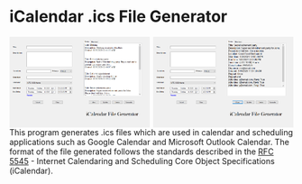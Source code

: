 # iCalendar .ics File Generator

<div>
    <img src="iCalFileGenerator.png" width=49.5% align=left>
    <img src="eventView.png" width=49.5% align=right>
</div>

This program generates .ics files which are used in calendar and scheduling applications such as Google Calendar and 
Microsoft Outlook Calendar. The format of the file generated follows the standards described
in the [RFC 5545](https://tools.ietf.org/html/rfc5545) - Internet Calendaring and Scheduling Core Object Specifications (iCalendar).